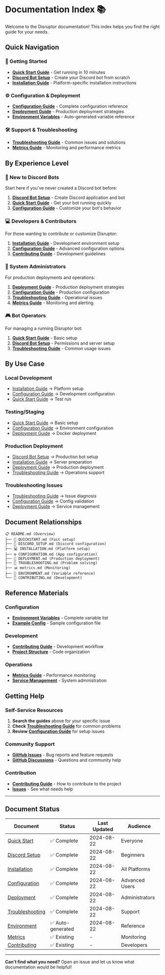 # Documentation Index 📚

Welcome to the Disruptor documentation! This index helps you find the right guide for your needs.

## Quick Navigation

### 🚀 Getting Started
- **[Quick Start Guide](QUICKSTART.md)** - Get running in 10 minutes
- **[Discord Bot Setup](DISCORD_SETUP.md)** - Create your Discord bot from scratch  
- **[Installation Guide](INSTALLATION.md)** - Platform-specific installation instructions

### ⚙️ Configuration & Deployment
- **[Configuration Guide](CONFIGURATION.md)** - Complete configuration reference
- **[Deployment Guide](DEPLOYMENT.md)** - Production deployment strategies
- **[Environment Variables](ENVIRONMENT.md)** - Auto-generated variable reference

### 🛠️ Support & Troubleshooting
- **[Troubleshooting Guide](TROUBLESHOOTING.md)** - Common issues and solutions
- **[Metrics Guide](metrics.md)** - Monitoring and performance metrics

## By Experience Level

### 🌱 New to Discord Bots
Start here if you've never created a Discord bot before:

1. **[Discord Bot Setup](DISCORD_SETUP.md)** - Create Discord application and bot
2. **[Quick Start Guide](QUICKSTART.md)** - Get your bot running quickly
3. **[Configuration Guide](CONFIGURATION.md)** - Customize your bot's behavior

### 💻 Developers & Contributors
For those wanting to contribute or customize Disruptor:

1. **[Installation Guide](INSTALLATION.md)** - Development environment setup
2. **[Configuration Guide](CONFIGURATION.md)** - Advanced configuration options
3. **[Contributing Guide](../CONTRIBUTING.md)** - Development guidelines

### 🏢 System Administrators
For production deployments and operations:

1. **[Deployment Guide](DEPLOYMENT.md)** - Production deployment strategies
2. **[Configuration Guide](CONFIGURATION.md)** - Production configuration
3. **[Troubleshooting Guide](TROUBLESHOOTING.md)** - Operational issues
4. **[Metrics Guide](metrics.md)** - Monitoring and alerting

### 🎮 Bot Operators
For managing a running Disruptor bot:

1. **[Quick Start Guide](QUICKSTART.md)** - Basic setup
2. **[Discord Bot Setup](DISCORD_SETUP.md)** - Permissions and server setup
3. **[Troubleshooting Guide](TROUBLESHOOTING.md)** - Common usage issues

## By Use Case

### Local Development
- [Installation Guide](INSTALLATION.md) → Platform setup
- [Configuration Guide](CONFIGURATION.md) → Development configuration
- [Quick Start Guide](QUICKSTART.md) → Test run

### Testing/Staging
- [Quick Start Guide](QUICKSTART.md) → Basic setup
- [Configuration Guide](CONFIGURATION.md) → Environment configuration
- [Deployment Guide](DEPLOYMENT.md) → Docker deployment

### Production Deployment
- [Discord Bot Setup](DISCORD_SETUP.md) → Production bot setup
- [Installation Guide](INSTALLATION.md) → Server preparation
- [Deployment Guide](DEPLOYMENT.md) → Production deployment
- [Troubleshooting Guide](TROUBLESHOOTING.md) → Operations support

### Troubleshooting Issues
- [Troubleshooting Guide](TROUBLESHOOTING.md) → Issue diagnosis
- [Configuration Guide](CONFIGURATION.md) → Config validation
- [Deployment Guide](DEPLOYMENT.md) → Service management

## Document Relationships

```
📋 README.md (Overview)
├── 🚀 QUICKSTART.md (Fast setup)
├── 🤖 DISCORD_SETUP.md (Discord configuration)
├── 💻 INSTALLATION.md (Platform setup)
├── ⚙️ CONFIGURATION.md (App configuration)  
├── 🚀 DEPLOYMENT.md (Production deployment)
├── 🔧 TROUBLESHOOTING.md (Problem solving)
├── 📊 metrics.md (Monitoring)
├── 🔧 ENVIRONMENT.md (Variable reference)
└── 🤝 CONTRIBUTING.md (Development)
```

## Reference Materials

### Configuration
- **[Environment Variables](ENVIRONMENT.md)** - Complete variable list
- **[Example Config](../configs/.env.example)** - Sample configuration file

### Development  
- **[Contributing Guide](../CONTRIBUTING.md)** - Development workflow
- **[Project Structure](INSTALLATION.md#development-setup)** - Code organization

### Operations
- **[Metrics Guide](metrics.md)** - Performance monitoring
- **[Service Management](DEPLOYMENT.md#systemd-service-linux)** - System administration

## Getting Help

### Self-Service Resources
1. **Search the guides** above for your specific issue
2. **Check [Troubleshooting Guide](TROUBLESHOOTING.md)** for common problems
3. **Review [Configuration Guide](CONFIGURATION.md)** for setup issues

### Community Support
- **[GitHub Issues](https://github.com/XanderD99/disruptor/issues)** - Bug reports and feature requests
- **[GitHub Discussions](https://github.com/XanderD99/disruptor/discussions)** - Questions and community help

### Contribution
- **[Contributing Guide](../CONTRIBUTING.md)** - How to contribute to the project
- **[Issues](https://github.com/XanderD99/disruptor/issues)** - See what needs help

---

## Document Status

| Document | Status | Last Updated | Audience |
|----------|--------|--------------|----------|
| [Quick Start](QUICKSTART.md) | ✅ Complete | 2024-08-22 | Everyone |
| [Discord Setup](DISCORD_SETUP.md) | ✅ Complete | 2024-08-22 | Beginners |
| [Installation](INSTALLATION.md) | ✅ Complete | 2024-08-22 | All Platforms |
| [Configuration](CONFIGURATION.md) | ✅ Complete | 2024-08-22 | Advanced Users |
| [Deployment](DEPLOYMENT.md) | ✅ Complete | 2024-08-22 | Administrators |
| [Troubleshooting](TROUBLESHOOTING.md) | ✅ Complete | 2024-08-22 | Support |
| [Environment](ENVIRONMENT.md) | ✅ Auto-generated | 2024-08-22 | Reference |
| [Metrics](metrics.md) | ✅ Existing | - | Monitoring |
| [Contributing](../CONTRIBUTING.md) | ✅ Existing | - | Developers |

---

**Can't find what you need?** Open an issue and let us know what documentation would be helpful!
